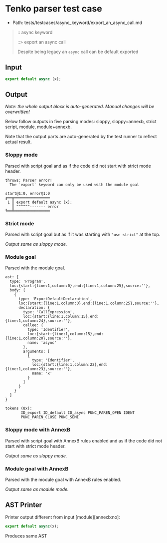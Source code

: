 # Tenko parser test case

- Path: tests/testcases/async_keyword/export_an_async_call.md

> :: async keyword
>
> ::> export an async call
>
> Despite being legacy an `async` call can be default exported

## Input

`````js
export default async (x);
`````

## Output

_Note: the whole output block is auto-generated. Manual changes will be overwritten!_

Below follow outputs in five parsing modes: sloppy, sloppy+annexb, strict script, module, module+annexb.

Note that the output parts are auto-generated by the test runner to reflect actual result.

### Sloppy mode

Parsed with script goal and as if the code did not start with strict mode header.

`````
throws: Parser error!
  The `export` keyword can only be used with the module goal

start@1:0, error@1:0
╔══╦════════════════
 1 ║ export default async (x);
   ║ ^^^^^^------- error
╚══╩════════════════

`````

### Strict mode

Parsed with script goal but as if it was starting with `"use strict"` at the top.

_Output same as sloppy mode._

### Module goal

Parsed with the module goal.

`````
ast: {
  type: 'Program',
  loc:{start:{line:1,column:0},end:{line:1,column:25},source:''},
  body: [
    {
      type: 'ExportDefaultDeclaration',
      loc:{start:{line:1,column:0},end:{line:1,column:25},source:''},
      declaration: {
        type: 'CallExpression',
        loc:{start:{line:1,column:15},end:{line:1,column:24},source:''},
        callee: {
          type: 'Identifier',
          loc:{start:{line:1,column:15},end:{line:1,column:20},source:''},
          name: 'async'
        },
        arguments: [
          {
            type: 'Identifier',
            loc:{start:{line:1,column:22},end:{line:1,column:23},source:''},
            name: 'x'
          }
        ]
      }
    }
  ]
}

tokens (8x):
       ID_export ID_default ID_async PUNC_PAREN_OPEN IDENT
       PUNC_PAREN_CLOSE PUNC_SEMI
`````

### Sloppy mode with AnnexB

Parsed with script goal with AnnexB rules enabled and as if the code did not start with strict mode header.

_Output same as sloppy mode._

### Module goal with AnnexB

Parsed with the module goal with AnnexB rules enabled.

_Output same as module mode._

## AST Printer

Printer output different from input [module][annexb:no]:

````js
export default async(x);
````

Produces same AST
